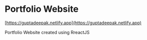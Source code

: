 # Portfolio Website

[https://guptadeepak.netlify.app](https://guptadeepak.netlify.app)

Portfolio Website created using RreactJS
